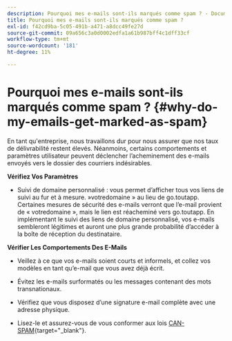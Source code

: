 ```yaml
---
description: Pourquoi mes e-mails sont-ils marqués comme spam ? - Documents Marketo - Documentation sur le produit
title: Pourquoi mes e-mails sont-ils marqués comme spam ?
exl-id: f42cd9ba-5c05-491b-a471-a8dcc49fe27d
source-git-commit: 09a656c3a0d0002edfa1a61b987bff4c1dff33cf
workflow-type: tm+mt
source-wordcount: '181'
ht-degree: 11%

---
```


# Pourquoi mes e-mails sont-ils marqués comme spam ? {#why-do-my-emails-get-marked-as-spam}

En tant qu&#39;entreprise, nous travaillons dur pour nous assurer que nos taux de délivrabilité restent élevés. Néanmoins, certains comportements et paramètres utilisateur peuvent déclencher l’acheminement des e-mails envoyés vers le dossier des courriers indésirables.

**Vérifiez Vos Paramètres**

* Suivi de domaine personnalisé : vous permet d’afficher tous vos liens de suivi au fur et à mesure. »votredomaine » au lieu de go.toutapp. Certaines mesures de sécurité des e-mails verront que l’e-mail provient de « votredomaine », mais le lien est réacheminé vers go.toutapp. En implémentant le suivi des liens de domaine personnalisé, vos e-mails sembleront légitimes et auront une plus grande probabilité d’accéder à la boîte de réception du destinataire.

**Vérifier Les Comportements Des E-Mails**

* Veillez à ce que vos e-mails soient courts et informels, et collez vos modèles en tant qu’e-mail que vous avez déjà écrit.

* Évitez les e-mails surformatés ou les messages contenant des mots transnationaux.

* Vérifiez que vous disposez d’une signature e-mail complète avec une adresse physique.

* Lisez-le et assurez-vous de vous conformer aux lois [CAN-SPAM](https://www.ftc.gov/tips-advice/business-center/guidance/can-spam-act-compliance-guide-business){target="_blank"}.

